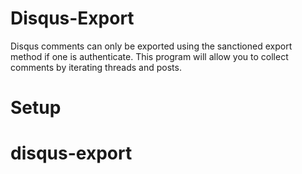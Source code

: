 # Disqus-Export

Disqus comments can only be exported using the sanctioned export
method if one is authenticate. This program will allow you to collect
comments by iterating threads and posts.

# Setup


# disqus-export
